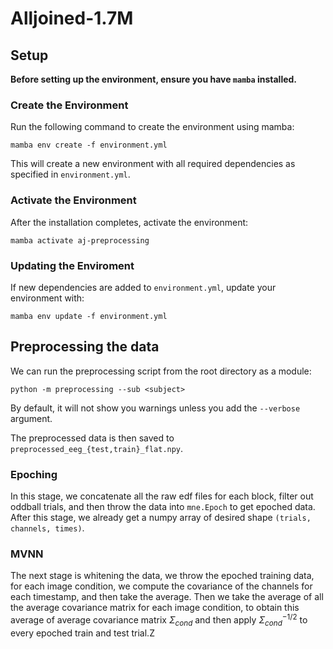 # Alljoined-1.7M

## Setup

**Before setting up the environment, ensure you have `mamba` installed.** 

### Create the Environment
Run the following command to create the environment using mamba:
```
mamba env create -f environment.yml
```
This will create a new environment with all required dependencies as specified in `environment.yml`.

### Activate the Environment
After the installation completes, activate the environment:
```
mamba activate aj-preprocessing 
```

### Updating the Enviroment
If new dependencies are added to `environment.yml`, update your environment with:
```
mamba env update -f environment.yml
```


## Preprocessing the data
We can run the preprocessing script from the root directory as a module:
```
python -m preprocessing --sub <subject>
```
By default, it will not show you warnings unless you add the `--verbose` argument.

The preprocessed data is then saved to  `preprocessed_eeg_{test,train}_flat.npy`.

### Epoching

In this stage, we concatenate all the raw edf files for each block, filter out oddball trials, and then throw the data into `mne.Epoch` to get epoched data. After this stage, we already get a numpy array of desired shape `(trials, channels, times)`.

### MVNN

The next stage is whitening the data, we throw the epoched training data, for each image condition, we compute the covariance of the channels for each timestamp, and then take the average. Then we take the average of all the average covariance matrix for each image condition, to obtain this average of average covariance matrix $\Sigma_{cond}$ and then apply $\Sigma_{cond}^{-1/2}$ to every epoched train and test trial.Z
